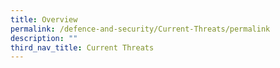 ```yaml
---
title: Overview
permalink: /defence-and-security/Current-Threats/permalink
description: ""
third_nav_title: Current Threats
---
```

